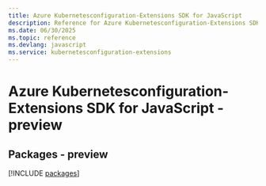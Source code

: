 ```yaml
---
title: Azure Kubernetesconfiguration-Extensions SDK for JavaScript
description: Reference for Azure Kubernetesconfiguration-Extensions SDK for JavaScript
ms.date: 06/30/2025
ms.topic: reference
ms.devlang: javascript
ms.service: kubernetesconfiguration-extensions
---
```

# Azure Kubernetesconfiguration-Extensions SDK for JavaScript - preview
## Packages - preview
[!INCLUDE [packages](kubernetesconfiguration-extensions-index.md)]